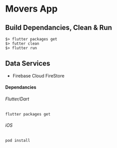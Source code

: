 # Movers App

## Build Dependancies, Clean & Run

```
$> flutter packages get
$> futter clean
$> flutter run
```

## Data Services
- Firebase Cloud FireStore

#### Dependancies
###### Flutter/Dart
```
flutter packages get
```
###### iOS
```
pod install
```